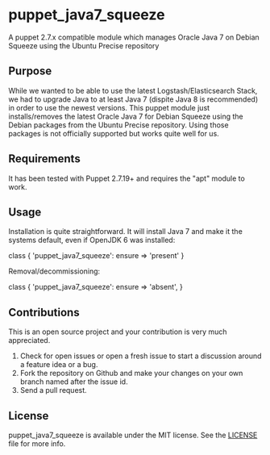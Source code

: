 # puppet_java7_squeeze

A puppet 2.7.x compatible module which manages Oracle Java 7 on Debian Squeeze using the Ubuntu Precise repository

## Purpose

While we wanted to be able to use the latest Logstash/Elasticsearch Stack, we had to upgrade Java to at least Java 7 (dispite Java 8 is recommended)
in order to use the newest versions. This puppet module just installs/removes the latest Oracle Java 7 for Debian Squeeze using
the Debian packages from the Ubuntu Precise repository. Using those packages is not officially supported but works quite well for us.

## Requirements

It has been tested with Puppet 2.7.19+ and requires the "apt" module to work.

## Usage

Installation is quite straightforward. It will install Java 7 and make it the systems default, even if OpenJDK 6 was installed:

  class { 'puppet_java7_squeeze':
    ensure => 'present'
  }

Removal/decommissioning:

  class { 'puppet_java7_squeeze':
    ensure => 'absent',
  }

## Contributions

This is an open source project and your contribution is very much appreciated.

1. Check for open issues or open a fresh issue to start a discussion around a feature idea or a bug.
2. Fork the repository on Github and make your changes on your own branch named after the issue id.
3. Send a pull request.

## License

puppet_java7_squeeze is available under the MIT license. See the [LICENSE](LICENSE) file for more info.